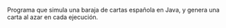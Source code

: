 Programa que simula una baraja de cartas española en Java, y genera una carta al azar en cada ejecución. 
